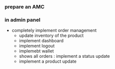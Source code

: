 ### prepare an AMC

### in admin panel
- completely implement order management
    - update inventory of the product
    - implement dashboard
    - implement logout
    - implemebt wallet
    - shows all orders : implement a status update
    - implement a product update